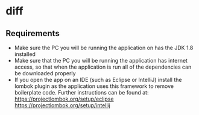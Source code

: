 # diff

## Requirements

- Make sure the PC you will be running the application on has the JDK 1.8 installed
- Make sure that the PC you will be running the application has internet access, so that when the application is run all of the dependencies can be downloaded properly
- If you open the app on an IDE (such as Eclipse or IntelliJ) install the lombok
plugin as the application uses this framework to remove boilerplate code. Further instructions can be found at:
    https://projectlombok.org/setup/eclipse
    https://projectlombok.org/setup/intellij
    
